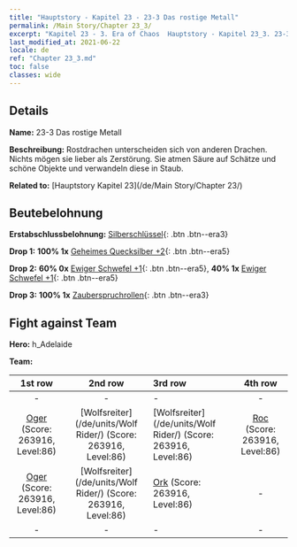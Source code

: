 ```yaml
---
title: "Hauptstory - Kapitel 23 - 23-3 Das rostige Metall"
permalink: /Main Story/Chapter 23_3/
excerpt: "Kapitel 23 - 3. Era of Chaos  Hauptstory - Kapitel 23_3. 23-3 Das rostige Metall"
last_modified_at: 2021-06-22
locale: de
ref: "Chapter 23_3.md"
toc: false
classes: wide
---
```


## Details

 **Name:** 23-3 Das rostige Metall

 **Beschreibung:** Rostdrachen unterscheiden sich von anderen Drachen. Nichts mögen sie lieber als Zerstörung. Sie atmen Säure auf Schätze und schöne Objekte und verwandeln diese in Staub.

 **Related to:** [Hauptstory Kapitel 23](/de/Main Story/Chapter 23/)

## Beutebelohnung

 **Erstabschlussbelohnung:** [Silberschlüssel](/ItemsDE/con_693/){: .btn .btn--era3}

 **Drop 1:** **100% 1x** [Geheimes Quecksilber +2](/ItemsDE/mat_77/){: .btn .btn--era5}

 **Drop 2:** **60% 0x** [Ewiger Schwefel +1](/ItemsDE/mat_71/){: .btn .btn--era5}, **40% 1x** [Ewiger Schwefel +1](/ItemsDE/mat_71/){: .btn .btn--era5}

 **Drop 3:** **100% 1x** [Zauberspruchrollen](/ItemsDE/con_694/){: .btn .btn--era3}


## Fight against Team
 **Hero:** h_Adelaide

 **Team:**


  | 1st row | 2nd row | 3rd row | 4th row |
  |:----:|:----:|:----|:----:|
  | - | - | - | - |
  | [Oger](/de/units/Ogre/) (Score: 263916, Level:86)  | [Wolfsreiter](/de/units/Wolf Rider/) (Score: 263916, Level:86)  | [Wolfsreiter](/de/units/Wolf Rider/) (Score: 263916, Level:86)  | [Roc](/de/units/Roc/) (Score: 263916, Level:86)  |
  | [Oger](/de/units/Ogre/) (Score: 263916, Level:86)  | [Wolfsreiter](/de/units/Wolf Rider/) (Score: 263916, Level:86)  | [Ork](/de/units/Orc/) (Score: 263916, Level:86)  | - |
  | - | - | - | - |


